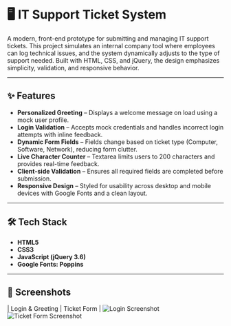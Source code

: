 
# 🖥️ IT Support Ticket System

A modern, front-end prototype for submitting and managing IT support tickets. This project simulates an internal company tool where employees can log technical issues, and the system dynamically adjusts to the type of support needed. Built with HTML, CSS, and jQuery, the design emphasizes simplicity, validation, and responsive behavior.

---

## ✨ Features

- **Personalized Greeting** – Displays a welcome message on load using a mock user profile.
- **Login Validation** – Accepts mock credentials and handles incorrect login attempts with inline feedback.
- **Dynamic Form Fields** – Fields change based on ticket type (Computer, Software, Network), reducing form clutter.
- **Live Character Counter** – Textarea limits users to 200 characters and provides real-time feedback.
- **Client-side Validation** – Ensures all required fields are completed before submission.
- **Responsive Design** – Styled for usability across desktop and mobile devices with Google Fonts and a clean layout.

---

## 🛠️ Tech Stack

- **HTML5**
- **CSS3**
- **JavaScript (jQuery 3.6)**
- **Google Fonts: Poppins**

---

## 📸 Screenshots

| Login & Greeting | Ticket Form |
![Login Screenshot](screenshots/IT-Login.png)
![Ticket Form Screenshot](screenshots/IT-Form.png)



